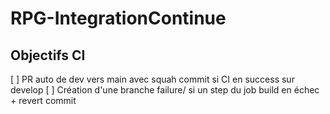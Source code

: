 # RPG-IntegrationContinue

## Objectifs CI

[ ] PR auto de dev vers main avec squah commit si CI en success sur develop
[ ] Création d'une branche failure/<numcommit> si un step du job build en échec + revert commit
